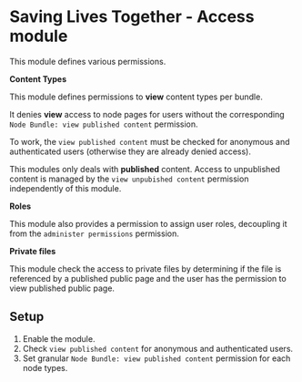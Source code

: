 Saving Lives Together - Access module
=====================================

This module defines various permissions.

**Content Types**

This module defines permissions to **view** content types per bundle.

It denies **view** access to node pages for users without the corresponding
`Node Bundle: view published content` permission.

To work, the `view published content` must be checked for anonymous and
authenticated users (otherwise they are already denied access).

This modules only deals with **published** content. Access to unpublished
content is managed by the `view unpubished content` permission independently
of this module.

**Roles**

This module also provides a permission to assign user roles, decoupling it
from the `administer permissions` permission.

**Private files**

This module check the access to private files by determining if the file is
referenced by a published public page and the user has the permission to view
published public page.

Setup
-----

1. Enable the module.
2. Check `view published content` for anonymous and authenticated users.
3. Set granular `Node Bundle: view published content` permission for each node
   types.
